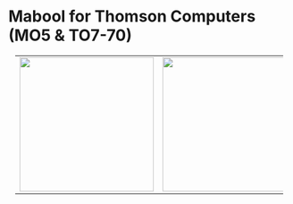 # Mabool for Thomson Computers (MO5 & TO7-70)
<table style="position:relative; width:50vw; margin-left:auto; margin-right: auto;border: none;">
<tr>
<td width="50%">
<img src="https://user-images.githubusercontent.com/11832290/182209818-ee2c1893-b31e-41f7-8ade-800611060591.png" style="position:relative;width:25vw;display:inline-block">
</td>
<td width="50%">
<img src="https://user-images.githubusercontent.com/11832290/182210624-89870ca2-00d4-422b-a906-6ff52c59ea59.png" style="position:relative;width:25vw;display:inline-block">
</td>
</tr>
</table>
